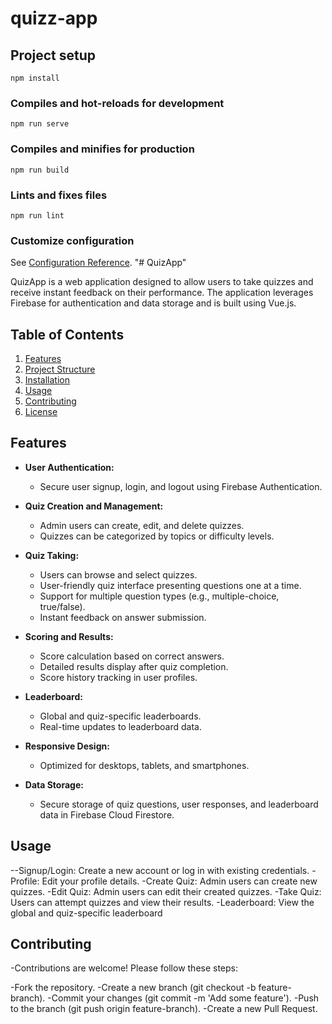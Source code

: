 # quizz-app

## Project setup
```
npm install
```

### Compiles and hot-reloads for development
```
npm run serve
```

### Compiles and minifies for production
```
npm run build
```

### Lints and fixes files
```
npm run lint
```

### Customize configuration
See [Configuration Reference](https://cli.vuejs.org/config/).
"# QuizApp" 


QuizApp is a web application designed to allow users to take quizzes and receive instant feedback on their performance. The application leverages Firebase for authentication and data storage and is built using Vue.js.

## Table of Contents

1. [Features](#features)
2. [Project Structure](#project-structure)
3. [Installation](#installation)
4. [Usage](#usage)
5. [Contributing](#contributing)
6. [License](#license)

## Features

- **User Authentication:**
  - Secure user signup, login, and logout using Firebase Authentication.

- **Quiz Creation and Management:**
  - Admin users can create, edit, and delete quizzes.
  - Quizzes can be categorized by topics or difficulty levels.

- **Quiz Taking:**
  - Users can browse and select quizzes.
  - User-friendly quiz interface presenting questions one at a time.
  - Support for multiple question types (e.g., multiple-choice, true/false).
  - Instant feedback on answer submission.

- **Scoring and Results:**
  - Score calculation based on correct answers.
  - Detailed results display after quiz completion.
  - Score history tracking in user profiles.

- **Leaderboard:**
  - Global and quiz-specific leaderboards.
  - Real-time updates to leaderboard data.

- **Responsive Design:**
  - Optimized for desktops, tablets, and smartphones.

- **Data Storage:**
  - Secure storage of quiz questions, user responses, and leaderboard data in Firebase Cloud Firestore.

## Usage
--Signup/Login: Create a new account or log in with existing credentials.
-Profile: Edit your profile details.
-Create Quiz: Admin users can create new quizzes.
-Edit Quiz: Admin users can edit their created quizzes.
-Take Quiz: Users can attempt quizzes and view their results.
-Leaderboard: View the global and quiz-specific leaderboard


## Contributing
-Contributions are welcome! Please follow these steps:

-Fork the repository.
-Create a new branch (git checkout -b feature-branch).
-Commit your changes (git commit -m 'Add some feature').
-Push to the branch (git push origin feature-branch).
-Create a new Pull Request.
